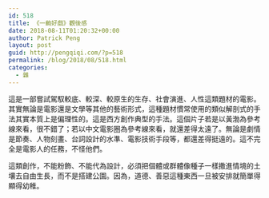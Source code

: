 ```yaml
---
id: 518
title: 《一齣好戲》觀後感
date: 2018-08-11T01:20:32+00:00
author: Patrick Peng
layout: post
guid: http://pengqiqi.com/?p=518
permalink: /blog/2018/08/518.html
categories:
  - 雜
---
```

這是一部嘗試駕馭較底、較深、較原生的生存、社會演進、人性這類題材的電影。其實無論是電影還是文學等其他的藝術形式，這種題材慣常使用的類似解剖式的手法其實本質上是偏理性的。這是西方創作典型的手法。這個片子若是以黃渤為參考線來看，很不錯了；若以中文電影圈為參考線來看，就還差得太遠了。無論是劇情是節奏、人物刻畫、台詞設計的水準、電影技術手段等，都還差得挺遠的。這不完全是電影人的任務，不怪他們。

這類創作，不能粉飾、不能代為設計，必須把個體或群體像種子一樣撒進情境的土壤去自由生長，而不是搭建公園。因為，道德、善惡這種東西一旦被安排就簡單得顯得幼稚。